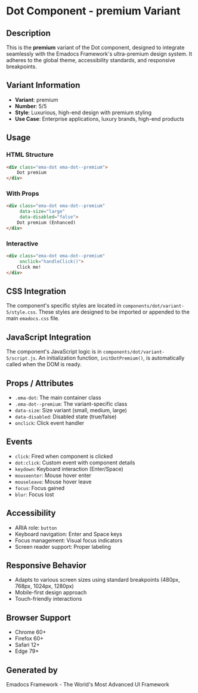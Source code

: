 # Dot Component - premium Variant

## Description
This is the **premium** variant of the Dot component, designed to integrate seamlessly with the Emadocs Framework's ultra-premium design system. It adheres to the global theme, accessibility standards, and responsive breakpoints.

## Variant Information
- **Variant**: premium
- **Number**: 5/5
- **Style**: Luxurious, high-end design with premium styling
- **Use Case**: Enterprise applications, luxury brands, high-end products

## Usage

### HTML Structure
```html
<div class="ema-dot ema-dot--premium">
    Dot premium
</div>
```

### With Props
```html
<div class="ema-dot ema-dot--premium" 
     data-size="large" 
     data-disabled="false">
    Dot premium (Enhanced)
</div>
```

### Interactive
```html
<div class="ema-dot ema-dot--premium" 
     onclick="handleClick()">
    Click me!
</div>
```

## CSS Integration
The component's specific styles are located in `components/dot/variant-5/style.css`. These styles are designed to be imported or appended to the main `emadocs.css` file.

## JavaScript Integration
The component's JavaScript logic is in `components/dot/variant-5/script.js`. An initialization function, `initDotPremium()`, is automatically called when the DOM is ready.

## Props / Attributes
- `.ema-dot`: The main container class
- `.ema-dot--premium`: The variant-specific class
- `data-size`: Size variant (small, medium, large)
- `data-disabled`: Disabled state (true/false)
- `onclick`: Click event handler

## Events
- `click`: Fired when component is clicked
- `dot:click`: Custom event with component details
- `keydown`: Keyboard interaction (Enter/Space)
- `mouseenter`: Mouse hover enter
- `mouseleave`: Mouse hover leave
- `focus`: Focus gained
- `blur`: Focus lost

## Accessibility
- ARIA role: `button`
- Keyboard navigation: Enter and Space keys
- Focus management: Visual focus indicators
- Screen reader support: Proper labeling

## Responsive Behavior
- Adapts to various screen sizes using standard breakpoints (480px, 768px, 1024px, 1280px)
- Mobile-first design approach
- Touch-friendly interactions

## Browser Support
- Chrome 60+
- Firefox 60+
- Safari 12+
- Edge 79+

## Generated by
Emadocs Framework - The World's Most Advanced UI Framework
